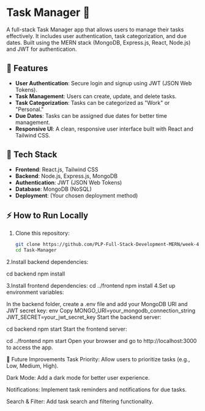 # Task Manager 📝

A full-stack Task Manager app that allows users to manage their tasks effectively. It includes user authentication, task categorization, and due dates. Built using the MERN stack (MongoDB, Express.js, React, Node.js) and JWT for authentication.

## 🚀 Features

- **User Authentication**: Secure login and signup using JWT (JSON Web Tokens).
- **Task Management**: Users can create, update, and delete tasks.
- **Task Categorization**: Tasks can be categorized as "Work" or "Personal."
- **Due Dates**: Tasks can be assigned due dates for better time management.
- **Responsive UI**: A clean, responsive user interface built with React and Tailwind CSS.

## 🔧 Tech Stack

- **Frontend**: React.js, Tailwind CSS
- **Backend**: Node.js, Express.js, MongoDB
- **Authentication**: JWT (JSON Web Tokens)
- **Database**: MongoDB (NoSQL)
- **Deployment**: (Your chosen deployment method)

## ⚡ How to Run Locally

1. Clone this repository:
   ```bash
   git clone https://github.com/PLP-Full-Stack-Development-MERN/week-4-integrating-the-mern-stack-rosenduati
   cd Task-Manager
2.Install backend dependencies:

cd backend
npm install

3.Install frontend dependencies:
cd ../frontend
npm install
4.Set up environment variables:

In the backend folder, create a .env file and add your MongoDB URI and JWT secret key:
env
Copy
MONGO_URI=your_mongodb_connection_string
JWT_SECRET=your_jwt_secret_key
Start the backend server:

cd backend
npm start
Start the frontend server:

cd ../frontend
npm start
Open your browser and go to http://localhost:3000 to access the app.

📌 Future Improvements
Task Priority: Allow users to prioritize tasks (e.g., Low, Medium, High).

Dark Mode: Add a dark mode for better user experience.

Notifications: Implement task reminders and notifications for due tasks.

Search & Filter: Add task search and filtering functionality.


